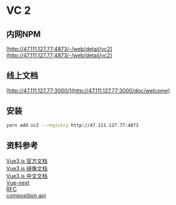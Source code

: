 # VC 2

## 内网NPM

[http://47.111.127.77:4873/-/web/detail/vc2](http://47.111.127.77:4873/-/web/detail/vc2)  

## 线上文档

[http://47.111.127.77:3000/](http://47.111.127.77:3000/doc/welcome)

## 安装

```bash
yarn add vc2 --registry http://47.111.127.77:4873
```

## 资料参考
[Vue3.js 官方文档](http://v3.vuejs.org/)  
[Vue3.js 镜像文档](https://vue3js.cn/docs/)  
[Vue3.js 中文文档](https://vue-docs-next-zh-cn.netlify.app/)  
[Vue-next](https://github.com/vuejs/vue-next)  
[RFC](https://github.com/vuejs/rfcs)  
[composition api](https://composition-api.vuejs.org/)  
